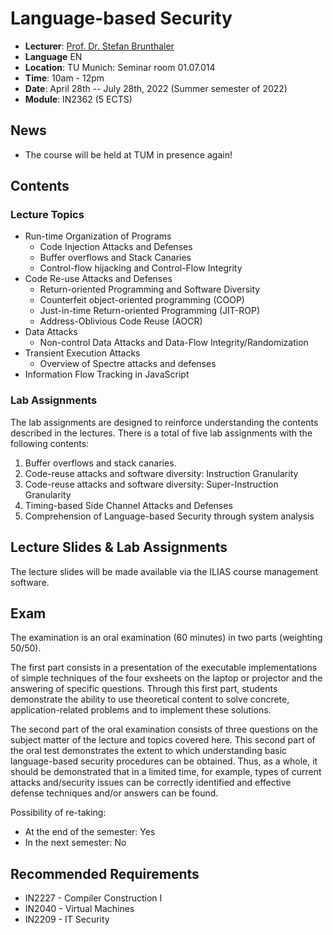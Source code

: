 # Language-based Security
- **Lecturer**: [Prof. Dr. Stefan Brunthaler](https://www.unibw.de/ucsrl-en/staff/univ-prof-dr-stefan-brunthaler)
- **Language** EN
- **Location**: TU Munich: Seminar room 01.07.014
- **Time**: 10am - 12pm
- **Date**: April 28th -- July 28th, 2022 (Summer semester of 2022)
- **Module**: IN2362 (5 ECTS)

## News
- The course will be held at TUM in presence again!

## Contents

### Lecture Topics
- Run-time Organization of Programs
  - Code Injection Attacks and Defenses
  - Buffer overflows and Stack Canaries
  - Control-flow hijacking and Control-Flow Integrity
- Code Re-use Attacks and Defenses
  - Return-oriented Programming and Software Diversity
  - Counterfeit object-oriented programming (COOP)
  - Just-in-time Return-oriented Programming (JIT-ROP)
  - Address-Oblivious Code Reuse (AOCR)
- Data Attacks
  - Non-control Data Attacks and Data-Flow Integrity/Randomization
- Transient Execution Attacks
  - Overview of Spectre attacks and defenses
- Information Flow Tracking in JavaScript


### Lab Assignments
The lab assignments are designed to reinforce understanding the contents described in the lectures.
There is a total of five lab assignments with the following contents:
1. Buffer overflows and stack canaries.
2. Code-reuse attacks and software diversity: Instruction Granularity
3. Code-reuse attacks and software diversity: Super-Instruction Granularity
4. Timing-based Side Channel Attacks and Defenses
5. Comprehension of Language-based Security through system analysis


## Lecture Slides & Lab Assignments
The lecture slides will be made available via the ILIAS course management software.

## Exam
The examination is an oral examination (60 minutes) in two parts (weighting 50/50).

The first part consists in a presentation of the executable implementations
of simple techniques of the four exsheets on the laptop or projector and the
answering of specific questions. Through this first part, students
demonstrate the ability to use theoretical content to solve concrete,
application-related problems and to implement these solutions.

The second part of the oral examination consists of three questions
on the subject matter of the lecture and topics covered here.
This second part of the oral test demonstrates the extent to which understanding basic
language-based security procedures can be obtained.
Thus, as a whole, it should be demonstrated that in a limited time,
for example, types of current attacks and/security issues can be correctly identified
and effective defense techniques and/or answers can be found.

Possibility of re-taking:

- At the end of the semester: Yes
- In the next semester: No

## Recommended Requirements
- IN2227 - Compiler Construction I
- IN2040 - Virtual Machines
- IN2209 - IT Security

